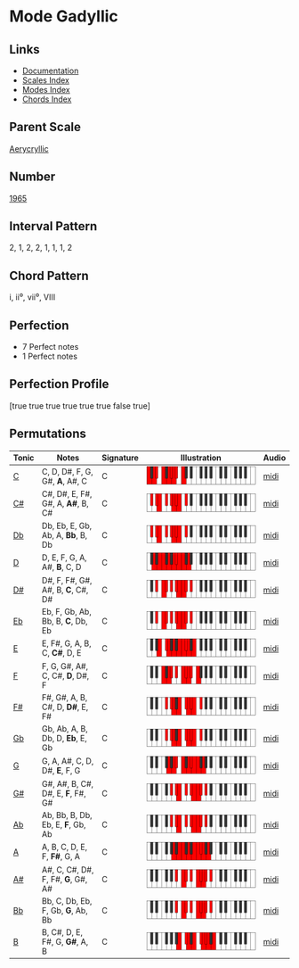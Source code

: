 # Mode Gadyllic

## Links

- [Documentation](index.md)
- [Scales Index](Scales.md)
- [Modes Index](Modes.md)
- [Chords Index](Chords.md)

## Parent Scale

[Aerycryllic](ScaleAerycryllic.md)

## Number

[1965](https://ianring.com/musictheory/scales/1965)

## Interval Pattern

2, 1, 2, 2, 1, 1, 1, 2

## Chord Pattern

i, ii⁰, vii⁰, VIII

## Perfection

- 7 Perfect notes
- 1 Perfect notes

## Perfection Profile

[true true true true true true false true]

## Permutations

| Tonic | Notes | Signature | Illustration | Audio |
|-------|-------|-----------|--------------|-------|
| [C](ModeCNaturalGadyllic.md) | C, D, D#, F, G, G#, **A**, A#, C | C | ![CNaturalGadyllic](ModeCNaturalGadyllic.png) | [midi](https://github.com/edipermadi/music/blob/main/docs/ModeCNaturalGadyllic.mid?raw=true) |
| [C#](ModeCSharpGadyllic.md) | C#, D#, E, F#, G#, A, **A#**, B, C# | C | ![CSharpGadyllic](ModeCSharpGadyllic.png) | [midi](https://github.com/edipermadi/music/blob/main/docs/ModeCSharpGadyllic.mid?raw=true) |
| [Db](ModeDFlatGadyllic.md) | Db, Eb, E, Gb, Ab, A, **Bb**, B, Db | C | ![DFlatGadyllic](ModeDFlatGadyllic.png) | [midi](https://github.com/edipermadi/music/blob/main/docs/ModeDFlatGadyllic.mid?raw=true) |
| [D](ModeDNaturalGadyllic.md) | D, E, F, G, A, A#, **B**, C, D | C | ![DNaturalGadyllic](ModeDNaturalGadyllic.png) | [midi](https://github.com/edipermadi/music/blob/main/docs/ModeDNaturalGadyllic.mid?raw=true) |
| [D#](ModeDSharpGadyllic.md) | D#, F, F#, G#, A#, B, **C**, C#, D# | C | ![DSharpGadyllic](ModeDSharpGadyllic.png) | [midi](https://github.com/edipermadi/music/blob/main/docs/ModeDSharpGadyllic.mid?raw=true) |
| [Eb](ModeEFlatGadyllic.md) | Eb, F, Gb, Ab, Bb, B, **C**, Db, Eb | C | ![EFlatGadyllic](ModeEFlatGadyllic.png) | [midi](https://github.com/edipermadi/music/blob/main/docs/ModeEFlatGadyllic.mid?raw=true) |
| [E](ModeENaturalGadyllic.md) | E, F#, G, A, B, C, **C#**, D, E | C | ![ENaturalGadyllic](ModeENaturalGadyllic.png) | [midi](https://github.com/edipermadi/music/blob/main/docs/ModeENaturalGadyllic.mid?raw=true) |
| [F](ModeFNaturalGadyllic.md) | F, G, G#, A#, C, C#, **D**, D#, F | C | ![FNaturalGadyllic](ModeFNaturalGadyllic.png) | [midi](https://github.com/edipermadi/music/blob/main/docs/ModeFNaturalGadyllic.mid?raw=true) |
| [F#](ModeFSharpGadyllic.md) | F#, G#, A, B, C#, D, **D#**, E, F# | C | ![FSharpGadyllic](ModeFSharpGadyllic.png) | [midi](https://github.com/edipermadi/music/blob/main/docs/ModeFSharpGadyllic.mid?raw=true) |
| [Gb](ModeGFlatGadyllic.md) | Gb, Ab, A, B, Db, D, **Eb**, E, Gb | C | ![GFlatGadyllic](ModeGFlatGadyllic.png) | [midi](https://github.com/edipermadi/music/blob/main/docs/ModeGFlatGadyllic.mid?raw=true) |
| [G](ModeGNaturalGadyllic.md) | G, A, A#, C, D, D#, **E**, F, G | C | ![GNaturalGadyllic](ModeGNaturalGadyllic.png) | [midi](https://github.com/edipermadi/music/blob/main/docs/ModeGNaturalGadyllic.mid?raw=true) |
| [G#](ModeGSharpGadyllic.md) | G#, A#, B, C#, D#, E, **F**, F#, G# | C | ![GSharpGadyllic](ModeGSharpGadyllic.png) | [midi](https://github.com/edipermadi/music/blob/main/docs/ModeGSharpGadyllic.mid?raw=true) |
| [Ab](ModeAFlatGadyllic.md) | Ab, Bb, B, Db, Eb, E, **F**, Gb, Ab | C | ![AFlatGadyllic](ModeAFlatGadyllic.png) | [midi](https://github.com/edipermadi/music/blob/main/docs/ModeAFlatGadyllic.mid?raw=true) |
| [A](ModeANaturalGadyllic.md) | A, B, C, D, E, F, **F#**, G, A | C | ![ANaturalGadyllic](ModeANaturalGadyllic.png) | [midi](https://github.com/edipermadi/music/blob/main/docs/ModeANaturalGadyllic.mid?raw=true) |
| [A#](ModeASharpGadyllic.md) | A#, C, C#, D#, F, F#, **G**, G#, A# | C | ![ASharpGadyllic](ModeASharpGadyllic.png) | [midi](https://github.com/edipermadi/music/blob/main/docs/ModeASharpGadyllic.mid?raw=true) |
| [Bb](ModeBFlatGadyllic.md) | Bb, C, Db, Eb, F, Gb, **G**, Ab, Bb | C | ![BFlatGadyllic](ModeBFlatGadyllic.png) | [midi](https://github.com/edipermadi/music/blob/main/docs/ModeBFlatGadyllic.mid?raw=true) |
| [B](ModeBNaturalGadyllic.md) | B, C#, D, E, F#, G, **G#**, A, B | C | ![BNaturalGadyllic](ModeBNaturalGadyllic.png) | [midi](https://github.com/edipermadi/music/blob/main/docs/ModeBNaturalGadyllic.mid?raw=true) |
